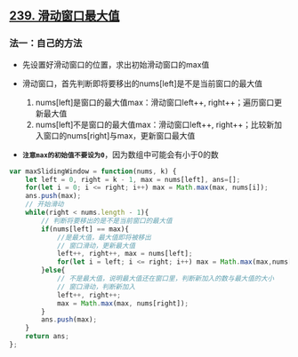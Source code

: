 ## [239. 滑动窗口最大值](https://leetcode-cn.com/problems/sliding-window-maximum/)

### 法一：自己的方法

- 先设置好滑动窗口的位置，求出初始滑动窗口的max值
- 滑动窗口，首先判断即将要移出的nums[left]是不是当前窗口的最大值
  1. nums[left]是窗口的最大值max：滑动窗口left++, right++；遍历窗口更新最大值
  2. nums[left]不是窗口的最大值max：滑动窗口left++, right++；比较新加入窗口的nums[right]与max，更新窗口最大值

- **`注意max的初始值不要设为0`**，因为数组中可能会有小于0的数

``` javascript
var maxSlidingWindow = function(nums, k) {
    let left = 0, right = k - 1, max = nums[left], ans=[];
    for(let i = 0; i <= right; i++) max = Math.max(max, nums[i]);
    ans.push(max);
    // 开始滑动
    while(right < nums.length - 1){
        // 判断将要移出的是不是当前窗口的最大值
        if(nums[left] == max){
            //是最大值，最大值即将被移出
            // 窗口滑动，更新最大值
            left++, right++, max = nums[left];        
            for(let i = left; i <= right; i++) max = Math.max(max,nums[i]);
        }else{
            // 不是最大值，说明最大值还在窗口里，判断新加入的数与最大值的大小
            // 窗口滑动，判断新加入
            left++, right++;
            max = Math.max(max, nums[right]);
        }
        ans.push(max);
    }
    return ans;
};
```











